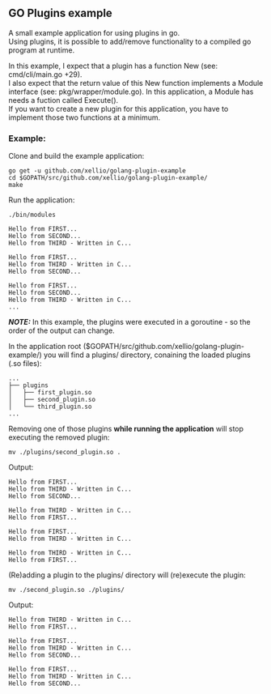 ## GO Plugins example 

A small example application for using plugins in go.  
Using plugins, it is possible to add/remove functionality to a compiled go program at runtime.

In this example, I expect that a plugin has a function New (see: cmd/cli/main.go +29).  
I also expect that the return value of this New function implements a Module interface (see: pkg/wrapper/module.go). In this application, a Module has needs a fuction called Execute().  
If you want to create a new plugin for this application, you have to implement those two functions at a minimum.  

### Example:
Clone and build the example application:
```
go get -u github.com/xellio/golang-plugin-example
cd $GOPATH/src/github.com/xellio/golang-plugin-example/
make
```

Run the application:
```
./bin/modules

Hello from FIRST...
Hello from SECOND...
Hello from THIRD - Written in C...

Hello from FIRST...
Hello from THIRD - Written in C...
Hello from SECOND...

Hello from FIRST...
Hello from SECOND...
Hello from THIRD - Written in C...
...
```
***NOTE:*** In this example, the plugins were executed in a goroutine - so the order of the output can change.

In the application root ($GOPATH/src/github.com/xellio/golang-plugin-example/)  you will find a plugins/ directory, conaining the loaded plugins (.so files):
```
...
├── plugins
│   ├── first_plugin.so
│   ├── second_plugin.so
│   └── third_plugin.so
...
```
Removing one of those plugins **while running the application** will stop executing the removed plugin:

```
mv ./plugins/second_plugin.so .
```
Output:
```
Hello from FIRST...
Hello from THIRD - Written in C...
Hello from SECOND...

Hello from THIRD - Written in C...
Hello from FIRST...

Hello from FIRST...
Hello from THIRD - Written in C...

Hello from THIRD - Written in C...
Hello from FIRST...

```

(Re)adding a plugin to the plugins/ directory will (re)execute the plugin:
```
mv ./second_plugin.so ./plugins/
```
Output:
```
Hello from THIRD - Written in C...
Hello from FIRST...

Hello from FIRST...
Hello from THIRD - Written in C...
Hello from SECOND...

Hello from FIRST...
Hello from THIRD - Written in C...
Hello from SECOND...
```

